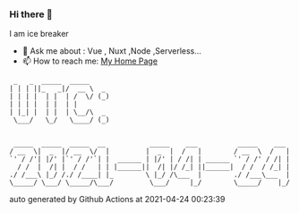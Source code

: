 ### Hi there 👋

I am ice breaker

- 💬 Ask me about : Vue , Nuxt ,Node ,Serverless...
- 📫 How to reach me: [My Home Page](https://icebreaker.top/)

```
 _   _  _____  _____     
| | | ||_   _|/  __ \  _ 
| | | |  | |  | /  \/ (_)
| | | |  | |  | |        
| |_| |  | |  | \__/\  _ 
 \___/   \_/   \____/ (_)
                         
                         
 _____  _____  _____  __           _____    ___          _____    ___ 
/ __  \|  _  |/ __  \/  |         |  _  |  /   |        / __  \  /   |
`' / /'| |/' |`' / /'`| |  ______ | |/' | / /| | ______ `' / /' / /| |
  / /  |  /| |  / /   | | |______||  /| |/ /_| ||______|  / /  / /_| |
./ /___\ |_/ /./ /____| |_        \ |_/ /\___  |        ./ /___\___  |
\_____/ \___/ \_____/\___/         \___/     |_/        \_____/    |_/
```

auto generated by Github Actions at 2021-04-24 00:23:39
